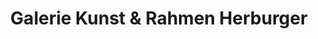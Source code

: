 ---
title: "Galerie Kunst & Rahmen Herburger"
url: /saarbruecken/galerie-kunst-und-rahmen-herburger/
shop: Kunst
---
